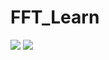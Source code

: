 # FFT_Learn

![](https://liangzhou.pro/img/posts/FFT-20211128-6.png)
![](https://liangzhou.pro/img/posts/FFT-20211128-5.png)
